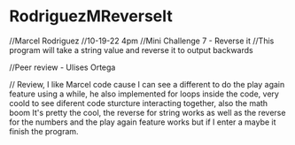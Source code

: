 # RodriguezMReverseIt
//Marcel Rodriguez
//10-19-22 4pm
//Mini Challenge 7 - Reverse it
//This program will take a string value and reverse it to output backwards

//Peer review - Ulises Ortega

// Review, I like Marcel code cause I can see a different to do the play again feature using a while, he also implemented for loops inside the code, very coold to see diferent code sturcture interacting together, also the math boom It's pretty the cool, the reverse for string works as well as the reverse for the numbers and the play again feature works but if I enter a maybe it finish the program.
